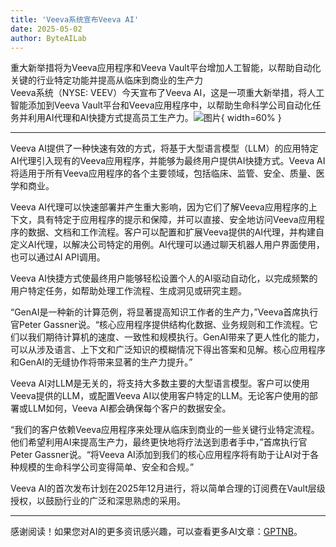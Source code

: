 ```yaml
---
title: 'Veeva系统宣布Veeva AI'
date: 2025-05-02
author: ByteAILab
---
```


重大新举措将为Veeva应用程序和Veeva Vault平台增加人工智能，以帮助自动化关键的行业特定功能并提高从临床到商业的生产力  
Veeva系统（NYSE: VEEV）今天宣布了Veeva AI，这是一项重大新举措，将人工智能添加到Veeva Vault平台和Veeva应用程序中，以帮助生命科学公司自动化任务并利用AI代理和AI快捷方式提高员工生产力。![图片](https://ai-techpark.com/wp-content/uploads/Veeva-System.jpg){ width=60% }

---
Veeva AI提供了一种快速有效的方式，将基于大型语言模型（LLM）的应用特定AI代理引入现有的Veeva应用程序，并能够为最终用户提供AI快捷方式。Veeva AI将适用于所有Veeva应用程序的各个主要领域，包括临床、监管、安全、质量、医学和商业。

Veeva AI代理可以快速部署并产生重大影响，因为它们了解Veeva应用程序的上下文，具有特定于应用程序的提示和保障，并可以直接、安全地访问Veeva应用程序的数据、文档和工作流程。客户可以配置和扩展Veeva提供的AI代理，并构建自定义AI代理，以解决公司特定的用例。AI代理可以通过聊天机器人用户界面使用，也可以通过AI API调用。

Veeva AI快捷方式使最终用户能够轻松设置个人的AI驱动自动化，以完成频繁的用户特定任务，如帮助处理工作流程、生成洞见或研究主题。

“GenAI是一种新的计算范例，将显著提高知识工作者的生产力，”Veeva首席执行官Peter Gassner说。“核心应用程序提供结构化数据、业务规则和工作流程。它们以我们期待计算机的速度、一致性和规模执行。GenAI带来了更人性化的能力，可以从涉及语言、上下文和广泛知识的模糊情况下得出答案和见解。核心应用程序和GenAI的无缝协作将带来显著的生产力提升。”

Veeva AI对LLM是无关的，将支持大多数主要的大型语言模型。客户可以使用Veeva提供的LLM，或配置Veeva AI以使用客户特定的LLM。无论客户使用的部署或LLM如何，Veeva AI都会确保每个客户的数据安全。

“我们的客户依赖Veeva应用程序来处理从临床到商业的一些关键行业特定流程。他们希望利用AI来提高生产力，最终更快地将疗法送到患者手中，”首席执行官Peter Gassner说。“将Veeva AI添加到我们的核心应用程序将有助于让AI对于各种规模的生命科学公司变得简单、安全和合规。”

Veeva AI的首次发布计划在2025年12月进行，将以简单合理的订阅费在Vault层级授权，以鼓励行业的广泛和深思熟虑的采用。

---
感谢阅读！如果您对AI的更多资讯感兴趣，可以查看更多AI文章：[GPTNB](https://gptnb.com)。